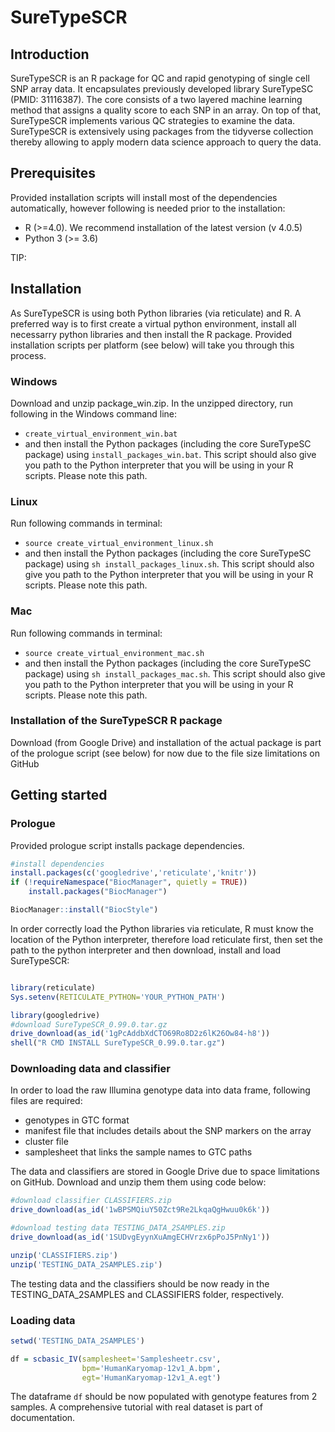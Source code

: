 # SureTypeSCR

## Introduction

SureTypeSCR is an R package for QC and rapid genotyping of single cell SNP array data. It encapsulates previously developed library SureTypeSC (PMID: 31116387). The core consists of a two layered machine learning method that assigns a quality score to each SNP in an array. On top of that, SureTypeSCR implements various QC strategies to examine the data. SureTypeSCR is extensively using packages from the tidyverse collection thereby allowing to apply modern data science approach to query the data.

## Prerequisites
Provided installation scripts will install most of the dependencies automatically, however following is needed prior to the installation:
* R (>=4.0). We recommend installation of the latest version (v 4.0.5) 
* Python 3 (>= 3.6)

TIP:  
## Installation

As SureTypeSCR is using both Python libraries (via reticulate) and R. A preferred way is to first create a virtual python environment, install all necessarry python libraries and then install the R package. Provided installation scripts per platform (see below) will take you through this process.

### Windows
Download and unzip package_win.zip. In the unzipped directory, run following in the Windows command line: 
* `create_virtual_environment_win.bat`
* and then install the Python packages (including the core SureTypeSC package) using `install_packages_win.bat`.  This script should also give you path to the Python interpreter that you will be using in your R scripts. Please note this path.

### Linux
Run following commands in terminal:
* `source create_virtual_environment_linux.sh`
* and then install the Python packages (including the core SureTypeSC package) using `sh install_packages_linux.sh`.  This script should also give you path to the Python interpreter that you will be using in your R scripts. Please note this path.

### Mac
Run following commands in terminal:
* `source create_virtual_environment_mac.sh`
* and then install the Python packages (including the core SureTypeSC package) using `sh install_packages_mac.sh`.  This script should also give you path to the Python interpreter that you will be using in your R scripts. Please note this path.



### Installation of the SureTypeSCR R package
Download (from Google Drive) and installation of the actual package is part of the prologue script (see below) for now due to the file size limitations on GitHub


## Getting started
### Prologue
Provided prologue script installs package dependencies.

```R
#install dependencies
install.packages(c('googledrive','reticulate','knitr'))
if (!requireNamespace("BiocManager", quietly = TRUE))
    install.packages("BiocManager")

BiocManager::install("BiocStyle")

```
In order correctly load the Python libraries via reticulate, R must know the location of the Python interpreter, therefore load reticulate first, then set the path to the python interpreter and then download, install and load SureTypeSCR:

```R

library(reticulate)
Sys.setenv(RETICULATE_PYTHON='YOUR_PYTHON_PATH') 

library(googledrive)
#download SureTypeSCR_0.99.0.tar.gz
drive_download(as_id('1gPcAddbXdCTO69Ro8D2z6lK26Ow84-h8'))
shell("R CMD INSTALL SureTypeSCR_0.99.0.tar.gz")
```

### Downloading data and classifier
In order to load the raw Illumina genotype data into data frame, following files are required:
* genotypes in GTC format
* manifest file that includes details about the SNP markers on the array
* cluster file 
* samplesheet that links the sample names to GTC paths 

The data and classifiers are stored in Google Drive due to space limitations on GitHub. Download and unzip them them using code below:

```R
#download classifier CLASSIFIERS.zip
drive_download(as_id('1wBPSMQiuY50Zct9Re2LkqaQgHwuu0k6k'))

#download testing data TESTING_DATA_2SAMPLES.zip
drive_download(as_id('1SUDvgEyynXuAmgECHVrzx6pPoJ5PnNy1'))

unzip('CLASSIFIERS.zip')
unzip('TESTING_DATA_2SAMPLES.zip')
```
The testing data and the classifiers should be now ready in the TESTING_DATA_2SAMPLES and CLASSIFIERS folder, respectively.

### Loading data
```R
setwd('TESTING_DATA_2SAMPLES')

df = scbasic_IV(samplesheet='Samplesheetr.csv',
                bpm='HumanKaryomap-12v1_A.bpm',
                egt='HumanKaryomap-12v1_A.egt')
```

The dataframe ```df``` should be now populated with genotype features from 2 samples. A comprehensive tutorial with real dataset is part of documentation.


